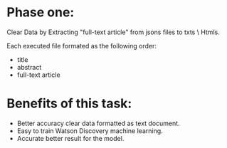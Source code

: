 
# Phase one: 

Clear Data by Extracting "full-text article" from jsons files to txts \ Htmls. 

Each executed file formated as the following order:
- title
- abstract
- full-text article

# Benefits of this task:

- Better accuracy clear data formatted as text document.  
- Easy to train Watson Discovery machine learning. 
- Accurate better result for the model. 
